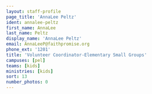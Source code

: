 ```yaml
---
layout: staff-profile
page_title: 'AnnaLee Peltz'
ident: annalee-peltz
first_name: AnnaLee
last_name: Peltz
display_name: 'AnnaLee Peltz'
email: AnnaLeeP@faithpromise.org
phone_ext: '1201'
title: 'Volunteer Coordinator-Elementary Small Groups'
campuses: [pel]
teams: [kids]
ministries: [kids]
sort: 13
number_photos: 0
---
```


